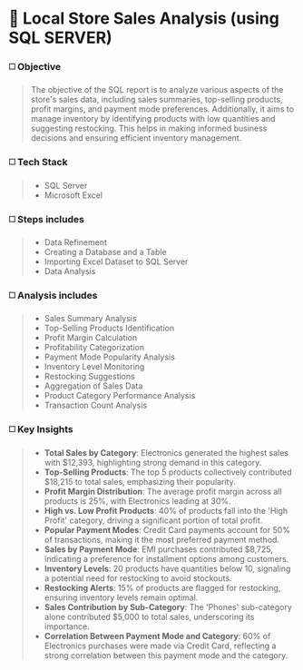 # 🔳 Local Store Sales Analysis (using SQL SERVER)

### ◻️ Objective

>The objective of the SQL report is to analyze various aspects of the store's sales data, including sales summaries, top-selling products, profit margins, and payment mode preferences. Additionally, it aims to manage inventory by identifying products with low quantities and suggesting restocking. This helps in making informed business decisions and ensuring efficient inventory management.

### ◻️ Tech Stack

>- SQL Server
>- Microsoft Excel

### ◻️ Steps includes

>- Data Refinement
>- Creating a Database and a Table
>- Importing Excel Dataset to SQL Server
>- Data Analysis

### ◻️ Analysis includes

>- Sales Summary Analysis
>- Top-Selling Products Identification
>- Profit Margin Calculation
>- Profitability Categorization
>- Payment Mode Popularity Analysis
>- Inventory Level Monitoring
>- Restocking Suggestions
>- Aggregation of Sales Data
>- Product Category Performance Analysis
>- Transaction Count Analysis

### ◻️ Key Insights

>- **Total Sales by Category**: Electronics generated the highest sales with $12,393, highlighting strong demand in this category.
>- **Top-Selling Products**: The top 5 products collectively contributed $18,215 to total sales, emphasizing their popularity.
>- **Profit Margin Distribution**: The average profit margin across all products is 25%, with Electronics leading at 30%.
>- **High vs. Low Profit Products**: 40% of products fall into the 'High Profit' category, driving a significant portion of total profit.
>- **Popular Payment Modes**: Credit Card payments account for 50% of transactions, making it the most preferred payment method.
>- **Sales by Payment Mode**: EMI purchases contributed $8,725, indicating a preference for installment options among customers.
>- **Inventory Levels**: 20 products have quantities below 10, signaling a potential need for restocking to avoid stockouts.
>- **Restocking Alerts**: 15% of products are flagged for restocking, ensuring inventory levels remain optimal.
>- **Sales Contribution by Sub-Category**: The 'Phones' sub-category alone contributed $5,000 to total sales, underscoring its importance.
>- **Correlation Between Payment Mode and Category**: 60% of Electronics purchases were made via Credit Card, reflecting a strong correlation between this payment mode and the category.
